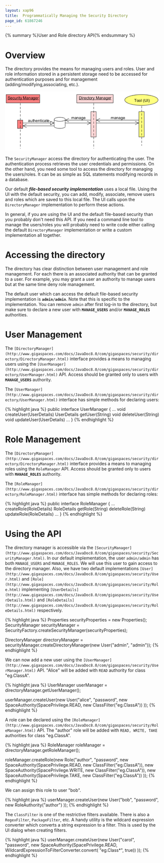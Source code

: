 ```yaml
---
layout: xap96
title:  Programmatically Managing the Security Directory
page_id: 61867246
---
```


{% summary %}User and Role directory API{% endsummary %}

# Overview

The directory provides the means for managing users and roles. User and role information stored in a persistent storage need to be accessed for authentication purposes and for management (adding/modifying,associating, etc.).

![security-seq5.PNG](/attachment_files/security-seq5.PNG)

The `SecurityManager` access the directory for authenticating the user. The authentication process retrieves the user credentials and permissions. On the other hand, you need some tool to access the directory for managing the users/roles. It can be as simple as SQL statements modifying records in a database.

Our default _**file-based security implementation**_ uses a local file. Using the UI with the default security, you can add, modify, associate, remove users and roles which are saved to this local file. The UI calls upon the `DirectoryManager` implementation to perform these actions.

In general, if you are using the UI and the default file-based security than you probably don't need this API. If you need a command line tool to manage the users/roles you will probably need to write code either calling the default `DirectoryManager` implementation or write a custom implementation all together.

# Accessing the directory

The directory has clear distinction between user management and role management. For each there is an associated authority that can be granted to a user. For example, you may grant a user an authority to manage users but at the same time deny role management.

The default user which can access the default file-based security implementation is **`admin/admin`**. Note that this is specific to the implementation. You can remove `admin` after first log-in to the directory, but make sure to declare a new user with **`MANAGE_USERS`** and/or **`MANAGE_ROLES`** authorities.

# User Management

The `[DirectoryManager](http://www.gigaspaces.com/docs/JavaDoc8.0/com/gigaspaces/security/directory/DirectoryManager.html)` interface provides a means to managing users using the `[UserManager](http://www.gigaspaces.com/docs/JavaDoc8.0/com/gigaspaces/security/directory/UserManager.html)` API. Access should be granted only to users with **`MANAGE_USERS`** authority.

The `[UserManager](http://www.gigaspaces.com/docs/JavaDoc8.0/com/gigaspaces/security/directory/UserManager.html)` interface has simple methods for declaring users:

{% highlight java %}
public interface UserManager {
    ...
    void createUser(UserDetails)
    UserDetails getUser(String)
    void deleteUser(String)
    void updateUser(UserDetails)
    ...
}
{% endhighlight %}

# Role Management

The `[DirectoryManager](http://www.gigaspaces.com/docs/JavaDoc8.0/com/gigaspaces/security/directory/DirectoryManager.html)` interface provides a means to managing roles using the `RoleManager` API. Access should be granted only to users with **`MANAGE_ROLES`** authority.

The `[RoleManager](http://www.gigaspaces.com/docs/JavaDoc8.0/com/gigaspaces/security/directory/RoleManager.html)` interface has simple methods for declaring roles:

{% highlight java %}
public interface RoleManager {
    ...
    createRole(RoleDetails)
    RoleDetails getRole(String)
    deleteRole(String)
    updateRole(RoleDetails)
    ...
}
{% endhighlight %}

# Using the API

The directory manager is accessible via the `[SecurityManager](http://www.gigaspaces.com/docs/JavaDoc8.0/com/gigaspaces/security/SecurityManager.html)`. In our default implementation, the user `admin/admin` has both `MANAGE_USERS` and `MANAGE_ROLES`. We will use this user to gain access to the directory manager. Also, we have two default implementations `[User](http://www.gigaspaces.com/docs/JavaDoc8.0/com/gigaspaces/security/User.html)` and `[Role](http://www.gigaspaces.com/docs/JavaDoc8.0/com/gigaspaces/security/Role.html)` implementing `[UserDetails](http://www.gigaspaces.com/docs/JavaDoc8.0/com/gigaspaces/security/UserDetails.html)` and `[RoleDetails](http://www.gigaspaces.com/docs/JavaDoc8.0/com/gigaspaces/security/RoleDetails.html)` respectively.

{% highlight java %}
Properties securityProperties = new Properties();
SecurityManager securityManager = SecurityFactory.createSecurityManager(securityProperties);

DirectoryManager directoryManager = securityManager.createDirectoryManager(new User("admin", "admin"));
{% endhighlight %}

We can now add a new user using the `[UserManager](http://www.gigaspaces.com/docs/JavaDoc8.0/com/gigaspaces/security/UserManager.html)` API. "Alice" will be added with `READ` authority for class "eg.ClassA".

{% highlight java %}
UserManager userManager = directoryManager.getUserManager();

userManager.createUser(new User("alice", "password",
        new SpaceAuthority(SpacePrivilege.READ, new ClassFilter("eg.ClassA"))
    ));
{% endhighlight %}

A role can be declared using the `[RoleManager](http://www.gigaspaces.com/docs/JavaDoc8.0/com/gigaspaces/security/RoleManager.html)` API. The "author" role will be added with `READ, WRITE, TAKE` authorities for class "eg.ClassA".

{% highlight java %}
RoleManager roleManager = directoryManager.getRoleManager();

roleManager.createRole(new Role("author", "password",
        new SpaceAuthority(SpacePrivilege.READ, new ClassFilter("eg.ClassA")),
        new SpaceAuthority(SpacePrivilege.WRITE, new ClassFilter("eg.ClassA")),
        new SpaceAuthority(SpacePrivilege.TAKE, new ClassFilter("eg.ClassA"))
    ));
{% endhighlight %}

We can assign this role to user "bob".

{% highlight java %}
userManager.createUser(new User("bob", "password",
        new RoleAuthority("author")
    ));
{% endhighlight %}

The `ClassFilter` is one of the restrictive filters available. There is also a `RegexFilter`, `PackageFilter`, etc. A handy utility is the wildcard expression converter which converts a string expression to a filter. This is used by the UI dialog when creating filters.

{% highlight java %}
userManager.createUser(new User("carol", "password",
        new SpaceAuthority(SpacePrivilege.READ,
				WildcardExpressionToFilterConverter.convert(
						"eg.Class*", true))
    ));
{% endhighlight %}

